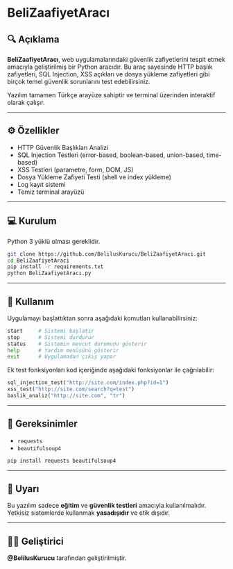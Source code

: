 # BeliZaafiyetAracı

## 🔍 Açıklama

**BeliZaafiyetAracı**, web uygulamalarındaki güvenlik zafiyetlerini tespit etmek amacıyla geliştirilmiş bir Python aracıdır. 
Bu araç sayesinde HTTP başlık zafiyetleri, SQL Injection, XSS açıkları ve dosya yükleme zafiyetleri gibi birçok temel güvenlik sorunlarını test edebilirsiniz.

Yazılım tamamen Türkçe arayüze sahiptir ve terminal üzerinden interaktif olarak çalışır.

---

## ⚙️ Özellikler

- HTTP Güvenlik Başlıkları Analizi
- SQL Injection Testleri (error-based, boolean-based, union-based, time-based)
- XSS Testleri (parametre, form, DOM, JS)
- Dosya Yükleme Zafiyeti Testi (shell ve index yükleme)
- Log kayıt sistemi
- Temiz terminal arayüzü

---

## 💻 Kurulum

Python 3 yüklü olması gereklidir.

```bash
git clone https://github.com/BelilusKurucu/BeliZaafiyetAraci.git
cd BeliZaafiyetAraci
pip install -r requirements.txt
python BeliZaafiyetAracı.py
```

---

## 🧪 Kullanım

Uygulamayı başlattıktan sonra aşağıdaki komutları kullanabilirsiniz:

```bash
start     # Sistemi başlatır
stop      # Sistemi durdurur
status    # Sistemin mevcut durumunu gösterir
help      # Yardım menüsünü gösterir
exit      # Uygulamadan çıkış yapar
```

Ek test fonksiyonları kod içeriğinde aşağıdaki fonksiyonlar ile çağrılabilir:

```python
sql_injection_test("http://site.com/index.php?id=1")
xss_test("http://site.com/search?q=test")
baslik_analiz("http://site.com", "tr")
```

---

## 📁 Gereksinimler

- `requests`
- `beautifulsoup4`

```bash
pip install requests beautifulsoup4
```

---

## 🧠 Uyarı

Bu yazılım sadece **eğitim** ve **güvenlik testleri** amacıyla kullanılmalıdır. Yetkisiz sistemlerde kullanmak **yasadışıdır** ve etik dışıdır.

---

## 🧑‍💻 Geliştirici

**@BelilusKurucu** tarafından geliştirilmiştir.
